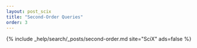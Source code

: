 ```yaml
---
layout: post_scix
title: "Second-Order Queries"
order: 3
---
```


{% include _help/search/_posts/second-order.md site="SciX" ads=false %}
